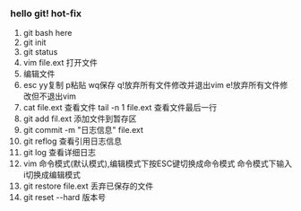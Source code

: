### hello git! hot-fix

1. git bash here
2. git init
3. git status
4. vim file.ext 打开文件
5. 编辑文件
6. esc yy复制 p粘贴 wq保存 q!放弃所有文件修改并退出vim   e!放弃所有文件修改但不退出vim 
7. cat file.ext 查看文件 tail -n 1 file.ext 查看文件最后一行
8. git add fil.ext 添加文件到暂存区
9. git commit -m "日志信息"  file.ext
10. git reflog 查看引用日志信息
11. git log 查看详细日志
12. vim 命令模式(默认模式),编辑模式下按ESC键切换成命令模式
 命令模式下输入i切换成编辑模式
13. git restore file.ext 丢弃已保存的文件
14. git reset --hard 版本号

